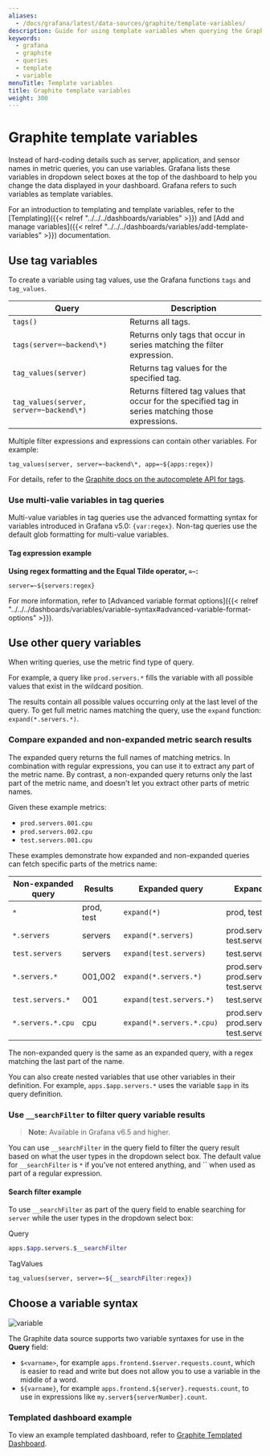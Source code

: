 ```yaml
---
aliases:
  - /docs/grafana/latest/data-sources/graphite/template-variables/
description: Guide for using template variables when querying the Graphite data source
keywords:
  - grafana
  - graphite
  - queries
  - template
  - variable
menuTitle: Template variables
title: Graphite template variables
weight: 300
---
```


# Graphite template variables

Instead of hard-coding details such as server, application, and sensor names in metric queries, you can use variables.
Grafana lists these variables in dropdown select boxes at the top of the dashboard to help you change the data displayed in your dashboard.
Grafana refers to such variables as template variables.

For an introduction to templating and template variables, refer to the [Templating]({{< relref "../../../dashboards/variables" >}}) and [Add and manage variables]({{< relref "../../../dashboards/variables/add-template-variables" >}}) documentation.

## Use tag variables

To create a variable using tag values, use the Grafana functions `tags` and `tag_values`.

| Query                                   | Description                                                                                        |
| --------------------------------------- | -------------------------------------------------------------------------------------------------- |
| `tags()`                                | Returns all tags.                                                                                  |
| `tags(server=~backend\*)`               | Returns only tags that occur in series matching the filter expression.                             |
| `tag_values(server)`                    | Returns tag values for the specified tag.                                                          |
| `tag_values(server, server=~backend\*)` | Returns filtered tag values that occur for the specified tag in series matching those expressions. |

Multiple filter expressions and expressions can contain other variables. For example:

```
tag_values(server, server=~backend\*, app=~${apps:regex})
```

For details, refer to the [Graphite docs on the autocomplete API for tags](http://graphite.readthedocs.io/en/latest/tags.html#auto-complete-support).

### Use multi-valie variables in tag queries

Multi-value variables in tag queries use the advanced formatting syntax for variables introduced in Grafana v5.0: `{var:regex}`.
Non-tag queries use the default glob formatting for multi-value variables.

#### Tag expression example

**Using regex formatting and the Equal Tilde operator, `=~`:**

```text
server=~${servers:regex}
```

For more information, refer to [Advanced variable format options]({{< relref "../../../dashboards/variables/variable-syntax#advanced-variable-format-options" >}}).

## Use other query variables

When writing queries, use the metric find type of query.

For example, a query like `prod.servers.*` fills the variable with all possible values that exist in the wildcard position.

The results contain all possible values occurring only at the last level of the query.
To get full metric names matching the query, use the `expand` function: `expand(*.servers.*)`.

### Compare expanded and non-expanded metric search results

The expanded query returns the full names of matching metrics.
In combination with regular expressions, you can use it to extract any part of the metric name.
By contrast, a non-expanded query returns only the last part of the metric name, and doesn't let you extract other parts of metric names.

Given these example metrics:

- `prod.servers.001.cpu`
- `prod.servers.002.cpu`
- `test.servers.001.cpu`

These examples demonstrate how expanded and non-expanded queries can fetch specific parts of the metrics name:

| Non-expanded query | Results    | Expanded query            | Expanded results                                                 |
| ------------------ | ---------- | ------------------------- | ---------------------------------------------------------------- |
| `*`                | prod, test | `expand(*)`               | prod, test                                                       |
| `*.servers`        | servers    | `expand(*.servers)`       | prod.servers, test.servers                                       |
| `test.servers`     | servers    | `expand(test.servers)`    | test.servers                                                     |
| `*.servers.*`      | 001,002    | `expand(*.servers.*)`     | prod.servers.001, prod.servers.002, test.servers.001             |
| `test.servers.*`   | 001        | `expand(test.servers.*)`  | test.servers.001                                                 |
| `*.servers.*.cpu`  | cpu        | `expand(*.servers.*.cpu)` | prod.servers.001.cpu, prod.servers.002.cpu, test.servers.001.cpu |

The non-expanded query is the same as an expanded query, with a regex matching the last part of the name.

You can also create nested variables that use other variables in their definition.
For example, `apps.$app.servers.*` uses the variable `$app` in its query definition.

### Use `__searchFilter` to filter query variable results

> **Note:** Available in Grafana v6.5 and higher.

You can use `__searchFilter` in the query field to filter the query result based on what the user types in the dropdown select box.
The default value for `__searchFilter` is `*` if you've not entered anything, and `` when used as part of a regular expression.

#### Search filter example

To use `__searchFilter` as part of the query field to enable searching for `server` while the user types in the dropdown select box:

Query

```bash
apps.$app.servers.$__searchFilter
```

TagValues

```bash
tag_values(server, server=~${__searchFilter:regex})
```

## Choose a variable syntax

![variable](/static/img/docs/v2/templated_variable_parameter.png)

The Graphite data source supports two variable syntaxes for use in the **Query** field:

- `$<varname>`, for example `apps.frontend.$server.requests.count`, which is easier to read and write but does not allow you to use a variable in the middle of a word.
- `${varname}`, for example `apps.frontend.${server}.requests.count`, to use in expressions like `my.server${serverNumber}.count`.

### Templated dashboard example

To view an example templated dashboard, refer to [Graphite Templated Dashboard](https://play.grafana.org/dashboard/db/graphite-templated-nested).
